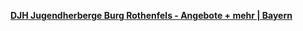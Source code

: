 [**DJH Jugendherberge Burg Rothenfels - Angebote + mehr | Bayern**](https://www.jugendherberge.de/jugendherbergen/burg-rothenfels-264/portraet/)